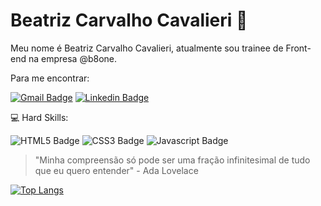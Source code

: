 # Beatriz Carvalho Cavalieri	:hugs:

  Meu nome é Beatriz Carvalho Cavalieri, atualmente sou trainee de Front-end na empresa @b8one.

Para me encontrar:

[![Gmail Badge](https://img.shields.io/badge/Gmail-D14836?style=for-the-badge&logo=gmail&logoColor=white&link=mailto:bia3003carvalho@gmail.com)](mailto:bia3003carvalho@gmail.com)
[![Linkedin Badge](https://img.shields.io/badge/LinkedIn-0077B5?style=for-the-badge&logo=linkedin&logoColor=white&link=https://www.linkedin.com/in/beatriz-carvalho-cavalieri)](https://www.linkedin.com/in/beatriz-carvalho-cavalieri)

:computer: Hard Skills:

![HTML5 Badge](https://img.shields.io/badge/HTML5-E34F26?style=for-the-badge&logo=html5&logoColor=white)
![CSS3 Badge](https://img.shields.io/badge/CSS3-1572B6?style=for-the-badge&logo=css3&logoColor=white)
![Javascript Badge](https://img.shields.io/badge/JavaScript-323330?style=for-the-badge&logo=javascript&logoColor=F7DF1E)



> "Minha compreensão só pode ser uma fração infinitesimal de tudo que eu quero entender"  - Ada Lovelace
<p align="center">

[![Top Langs](https://github-readme-stats.vercel.app/api/top-langs/?username=BiaCarvalhoCavalieri&layout=compact&theme=radical&bg_color=30,0d0d0d,191919&title_color=fff&text_color=fff&icon_color=79ff97)](https://github.com/anuraghazra/github-readme-stats)


</p>
